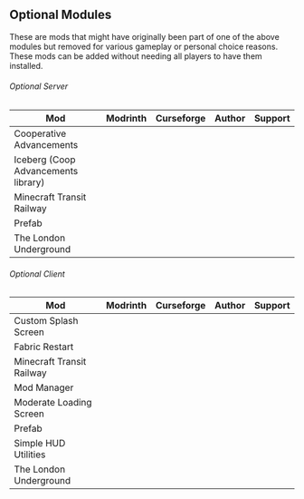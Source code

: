 ## Optional Modules

These are mods that might have originally been part of one of the above modules but removed for various gameplay or personal choice reasons.  These mods can be added without needing all players to have them installed.

###### Optional Server

|Mod|Modrinth|Curseforge|Author|Support|
|-|-|-|-|-|
|Cooperative Advancements| | | | |
|Iceberg (Coop Advancements library)| | | | |
|Minecraft Transit Railway| | | | |
|Prefab| | | | |
|The London Underground| | | | |


###### Optional Client

|Mod|Modrinth|Curseforge|Author|Support|
|-|-|-|-|-|
|Custom Splash Screen| | | | |
|Fabric Restart| | | | |
|Minecraft Transit Railway| | | | |
|Mod Manager| | | | |
|Moderate Loading Screen| | | | |
|Prefab| | | | |
|Simple HUD Utilities| | | | |
|The London Underground| | | | |
